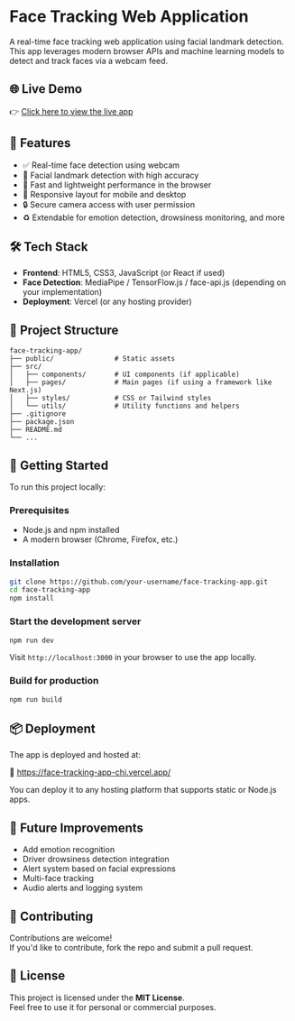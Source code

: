 # Face Tracking Web Application

A real-time face tracking web application using facial landmark detection. This app leverages modern browser APIs and machine learning models to detect and track faces via a webcam feed.

## 🌐 Live Demo

👉 [Click here to view the live app](https://face-tracking-app-chi.vercel.app/)

## 📸 Features

- ✅ Real-time face detection using webcam
- 🧠 Facial landmark detection with high accuracy
- 🚀 Fast and lightweight performance in the browser
- 📱 Responsive layout for mobile and desktop
- 🔒 Secure camera access with user permission
- ♻️ Extendable for emotion detection, drowsiness monitoring, and more

## 🛠 Tech Stack

- **Frontend**: HTML5, CSS3, JavaScript (or React if used)
- **Face Detection**: MediaPipe / TensorFlow.js / face-api.js (depending on your implementation)
- **Deployment**: Vercel (or any hosting provider)

## 📁 Project Structure

```
face-tracking-app/
├── public/               # Static assets
├── src/
│   ├── components/       # UI components (if applicable)
│   ├── pages/            # Main pages (if using a framework like Next.js)
│   ├── styles/           # CSS or Tailwind styles
│   └── utils/            # Utility functions and helpers
├── .gitignore
├── package.json
├── README.md
└── ...
```

## 🚀 Getting Started

To run this project locally:

### Prerequisites

- Node.js and npm installed
- A modern browser (Chrome, Firefox, etc.)

### Installation

```bash
git clone https://github.com/your-username/face-tracking-app.git
cd face-tracking-app
npm install
```

### Start the development server

```bash
npm run dev
```

Visit `http://localhost:3000` in your browser to use the app locally.

### Build for production

```bash
npm run build
```

## 📦 Deployment

The app is deployed and hosted at:

🔗 https://face-tracking-app-chi.vercel.app/

You can deploy it to any hosting platform that supports static or Node.js apps.

## 🧠 Future Improvements

- Add emotion recognition
- Driver drowsiness detection integration
- Alert system based on facial expressions
- Multi-face tracking
- Audio alerts and logging system

## 🤝 Contributing

Contributions are welcome!  
If you'd like to contribute, fork the repo and submit a pull request.

## 📜 License

This project is licensed under the **MIT License**.  
Feel free to use it for personal or commercial purposes.
